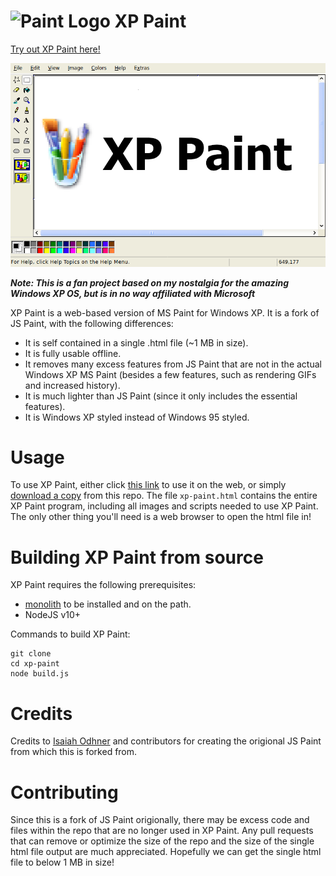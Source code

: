 # ![Paint Logo](docs/logo.ping) XP Paint

[Try out XP Paint here!](https://chowderman.github.io/xp-paint.html)

![XP Paint](docs/example.png)

_**Note: This is a fan project based on my nostalgia for the amazing Windows XP OS, but is in no way affiliated with Microsoft**_

XP Paint is a web-based version of MS Paint for Windows XP. It is a fork of JS Paint, with the following differences:
 * It is self contained in a single .html file (~1 MB in size).
 * It is fully usable offline.
 * It removes many excess features from JS Paint that are not in the actual Windows XP MS Paint (besides a few features, such as rendering GIFs and increased history).
 * It is much lighter than JS Paint (since it only includes the essential features).
 * It is Windows XP styled instead of Windows 95 styled.


# Usage

To use XP Paint, either click [this link](https://chowderman.github.io/xp-paint.html) to use it on the web, or simply [download a copy](https://github.com/chowderman/xp-paint/releases/download/v1.0.0/xp-paint.html) from this repo. The file `xp-paint.html` contains the entire XP Paint program, including all images and scripts needed to use XP Paint. The only other thing you'll need is a web browser to open the html file in!


# Building XP Paint from source

XP Paint requires the following prerequisites:
 * [monolith](https://github.com/Y2Z/monolith) to be installed and on the path. 
 * NodeJS v10+

Commands to build XP Paint:

```
git clone
cd xp-paint
node build.js
```

# Credits

Credits to [Isaiah Odhner](https://isaiahodhner.ml/) and contributors for creating the origional JS Paint from which this is forked from.


# Contributing

Since this is a fork of JS Paint origionally, there may be excess code and files within the repo that are no longer used in XP Paint. Any pull requests that can remove or optimize the size of the repo and the size of the single html file output are much appreciated. Hopefully we can get the single html file to below 1 MB in size!
